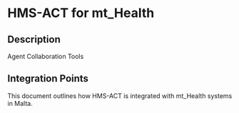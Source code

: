 # HMS-ACT for mt_Health

## Description

Agent Collaboration Tools

## Integration Points

This document outlines how HMS-ACT is integrated with mt_Health systems in Malta.
